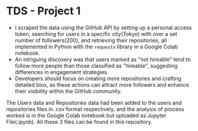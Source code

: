 # TDS - Project 1
- I scraped the data using the GitHub API by setting up a personal access token, searching for users in a specific city(Tokyo) with over a set number of followers(200), and retrieving their repositories, all implemented in Python with the `requests` library in a Google Colab notebook.
- An intriguing discovery was that users marked as "not hireable" tend to follow more people than those classified as "hireable", suggesting differences in engagement strategies.
- Developers should focus on creating more repositories and crafting detailed bios, as these actions can attract more followers and enhance their visibility within the GitHub community.

The Users data and Repositories data had been added to the users and repositories files in .csv format respectively, and the analysis of process worked is in the Google Colab notebook but uploaded as Jupyter File(.ipynb). All these 3 files can be found in this repository.
